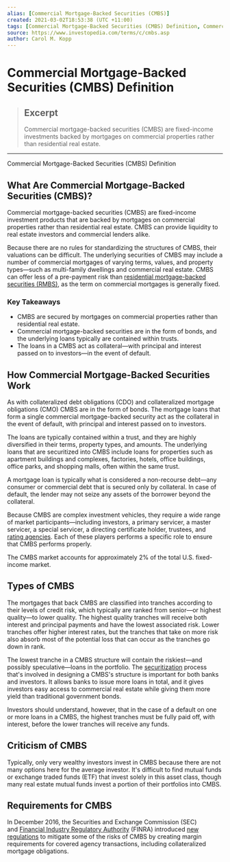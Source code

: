 ```yaml
---
alias: [Commercial Mortgage-Backed Securities (CMBS)]
created: 2021-03-02T18:53:38 (UTC +11:00)
tags: [Commercial Mortgage-Backed Securities (CMBS) Definition, Commercial Mortgage-Backed Securities (CMBS) Definition]
source: https://www.investopedia.com/terms/c/cmbs.asp
author: Carol M. Kopp
---
```


# Commercial Mortgage-Backed Securities (CMBS) Definition

> ## Excerpt
> Commercial mortgage-backed securities (CMBS) are fixed-income investments backed by mortgages on commercial properties rather than residential real estate.

---

Commercial Mortgage-Backed Securities (CMBS) Definition
## What Are Commercial Mortgage-Backed Securities (CMBS)?

Commercial mortgage-backed securities (CMBS) are fixed-income investment products that are backed by mortgages on commercial properties rather than residential real estate. CMBS can provide liquidity to real estate investors and commercial lenders alike.

Because there are no rules for standardizing the structures of CMBS, their valuations can be difficult. The underlying securities of CMBS may include a number of commercial mortgages of varying terms, values, and property types—such as multi-family dwellings and commercial real estate. CMBS can offer less of a pre-payment risk than [residential mortgage-backed securities (RMBS)](https://www.investopedia.com/terms/r/rmbs.asp), as the term on commercial mortgages is generally fixed.

### Key Takeaways

-   CMBS are secured by mortgages on commercial properties rather than residential real estate.
-   Commercial mortgage-backed securities are in the form of bonds, and the underlying loans typically are contained within trusts.
-   The loans in a CMBS act as collateral—with principal and interest passed on to investors—in the event of default.

## How Commercial Mortgage-Backed Securities Work

As with collateralized debt obligations (CDO) and collateralized mortgage obligations (CMO) CMBS are in the form of bonds. The mortgage loans that form a single commercial mortgage-backed security act as the collateral in the event of default, with principal and interest passed on to investors.

The loans are typically contained within a trust, and they are highly diversified in their terms, property types, and amounts. The underlying loans that are securitized into CMBS include loans for properties such as apartment buildings and complexes, factories, hotels, office buildings, office parks, and shopping malls, often within the same trust.

A mortgage loan is typically what is considered a non-recourse debt—any consumer or commercial debt that is secured only by collateral. In case of default, the lender may not seize any assets of the borrower beyond the collateral.

Because CMBS are complex investment vehicles, they require a wide range of market participants—including investors, a primary servicer, a master servicer, a special servicer, a directing certificate holder, trustees, and [rating agencies](https://www.investopedia.com/terms/b/bond-rating-agencies.asp). Each of these players performs a specific role to ensure that CMBS performs properly.

The CMBS market accounts for approximately 2% of the total U.S. fixed-income market.

## Types of CMBS

The mortgages that back CMBS are classified into tranches according to their levels of credit risk, which typically are ranked from senior—or highest quality—to lower quality. The highest quality tranches will receive both interest and principal payments and have the lowest associated risk. Lower tranches offer higher interest rates, but the tranches that take on more risk also absorb most of the potential loss that can occur as the tranches go down in rank.

The lowest tranche in a CMBS structure will contain the riskiest—and possibly speculative—loans in the portfolio. The [securitization](https://www.investopedia.com/terms/s/securitization.asp) process that's involved in designing a CMBS's structure is important for both banks and investors. It allows banks to issue more loans in total, and it gives investors easy access to commercial real estate while giving them more yield than traditional government bonds.

Investors should understand, however, that in the case of a default on one or more loans in a CMBS, the highest tranches must be fully paid off, with interest, before the lower tranches will receive any funds.

## Criticism of CMBS

Typically, only very wealthy investors invest in CMBS because there are not many options here for the average investor. It's difficult to find mutual funds or exchange traded funds (ETF) that invest solely in this asset class, though many real estate mutual funds invest a portion of their portfolios into CMBS.

## Requirements for CMBS

In December 2016, the Securities and Exchange Commission (SEC) and [Financial Industry Regulatory Authority](https://www.investopedia.com/terms/f/finra.asp) (FINRA) introduced [new regulations](https://www.finra.org/sites/default/files/notice_doc_file_ref/Regulatory-Notice-16-31.pdf) to mitigate some of the risks of CMBS by creating margin requirements for covered agency transactions, including collateralized mortgage obligations.
